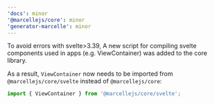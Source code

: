 ```yaml
---
'docs': minor
'@marcellejs/core': minor
'generator-marcelle': minor
---
```


To avoid errors with svelte>3.39, A new script for compiling svelte components used in apps (e.g. ViewContainer) was added to the core library.

As a result, `ViewContainer` now needs to be imported from `@marcellejs/core/svelte` instead of `@marcellejs/core`:

```js
import { ViewContainer } from '@marcellejs/core/svelte';
```
